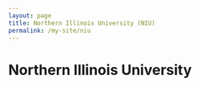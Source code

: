 ```yaml
---
layout: page
title: Northern Illinois University (NIU)
permalink: /my-site/niu
---
```

# Northern Illinois University
